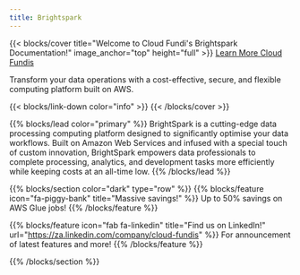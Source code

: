 ```yaml
---
title: Brightspark
---
```


{{< blocks/cover title="Welcome to Cloud Fundi's Brightspark Documentation!" image_anchor="top" height="full" >}}
<a class="btn btn-lg btn-primary me-3 mb-4" href="/user_guide/"> Learn More
<i class="fas fa-arrow-alt-circle-right ms-2"></i> </a>
<a class="btn btn-lg btn-secondary me-3 mb-4" href="https://cloud-fundis.co.za/">
Cloud Fundis <i class="fas fa-arrow-alt-circle-right ms-2 "></i> </a>

<p class="lead mt-5">Transform your data operations with a cost-effective, secure, and flexible computing platform built on AWS.</p>
{{< blocks/link-down color="info" >}}
{{< /blocks/cover >}}

{{% blocks/lead color="primary" %}} BrightSpark is a cutting-edge data
processing computing platform designed to significantly optimise your data
workflows. Built on Amazon Web Services and infused with a special touch of
custom innovation, BrightSpark empowers data professionals to complete
processing, analytics, and development tasks more efficiently while keeping
costs at an all-time low. {{% /blocks/lead %}}

{{% blocks/section color="dark" type="row" %}}
{{% blocks/feature icon="fa-piggy-bank" title="Massive savings!" %}} Up to 50%
savings on AWS Glue jobs! {{% /blocks/feature %}}

{{% blocks/feature icon="fab fa-linkedin" title="Find us on LinkedIn!" url="https://za.linkedin.com/company/cloud-fundis" %}}
For announcement of latest features and more! {{% /blocks/feature %}}

{{% /blocks/section %}}
